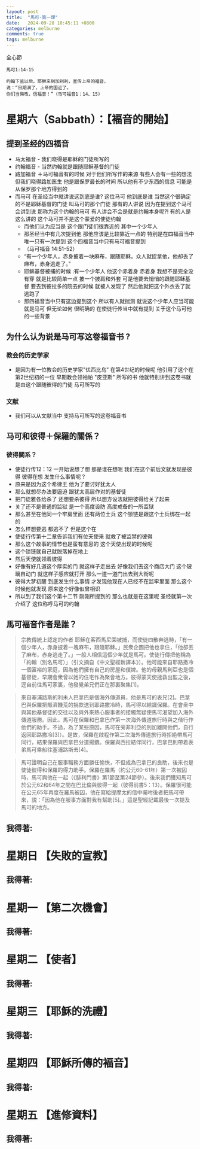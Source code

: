 ```yaml
---
layout: post
title:  "馬可-第一課"
date:   2024-09-28 10:45:11 +0800
categories: melburne
comments: true
tags: melburne 
---
```


全心節
~~~
馬可1:14-15

约翰下监以后，耶稣来到加利利，宣传上帝的福音，
说：“日期满了，上帝的国近了。
你们当悔改，信福音！”（马可福音1：14、15)

~~~

# 星期六（Sabbath）：【褔音的開始】

          
## 提到圣经的四福音 
- 马太福音 - 我们晓得是耶稣的门徒所写的 
- 约翰福音 - 当然约翰就是跟随耶稣基督的门徒 
- 路加福音 ＋马可福音有的时候 对于他们所写作的来源 有些人会有一些的想法 但我们晓得路加医生 
   他是跟保罗最长的时间 所以他有不少东西的信息 可能是从保罗那个地方得到的
- 而马可 在圣经当中就讲说这到底是谁? 这位马可 他到底是谁 当然这个很确定的不是耶稣基督的门徒 叫马可的那个门徒
    那有的人讲说 因为在提到这个马可会讲到说 那称为这个约翰的马可 有人讲会不会是就是约翰本身呢?! 有的人是这么讲的  这个马可并不是这个蒙爱的使徒约翰 
    - 而他们认为应当是 这个跟门徒们很靠近的 其中一个少年人 
    - 那圣经当中有几次提到他 那他应该是比较靠近一点的 特别是在四福音当中 唯一只有一次提到 这个四福音当中只有马可福音提到 
    - （马可福音 14:51-52）
    - “有一个少年人，赤身披着一块麻布，跟随耶稣。众人就捉拿他，他却丢了麻布，赤身逃走了。”
    - 耶稣基督被捕的时候 :有一个少年人 他这个赤着身 赤着身 我想不是完全没有穿 就是比较简单一点 披一个披肩和外套 可是他要去悄悄的跟随耶稣基督 要去到彼拉多的院去的时候 就被人发现了 然后他就把这个外衣丢了就逃跑了 
    - 那四福音当中只有这边提到这个 所以有人就揣测 就说这个少年人应当可能就是马可 但无论如何 很明确的 在使徒行传当中就有提到 关于这个马可他的一些背景 


## 为什么认为说是马可写这卷福音书 ?
### 教会的历史学家
  - 是因为有一位教会的历史学家"优西比乌" 在第4世纪的时候呢 他引用了这个在第2世纪初的一位 早期教会领袖帕 "皮亚斯" 所写的书 他就特别讲到这卷书就是由这个跟随彼得的门徒 马可所写的 

### 文献
  - 我们可以从文献当中 支持马可所写的这卷福音书 
        
## 马可和彼得＋保羅的關係？
### 彼得關系？
- 使徒行传12：12 一开始说想了想 那是谁在想呢 我们在这个前后文就发现是彼得 彼得在想 发生什么事情呢 ?
- 原来是因为这个希律王 他为了要讨好犹太人 
- 那么就想尽办法要逼迫 跟犹太高层作对的基督徒 
- 把门徒雅各给杀了 还想要杀彼得 所以想方设法就把彼得给关了起来 
- 关了还不是普通的监狱 是一个高度设防 高度戒备的一所监狱 
- 那么甚至在他同一个牢房里面 还有两位士兵 这个锁链是跟这个士兵绑在一起的 
- 怎么样想要逃 都逃不了 但是这个在
- 使徒行传第十二章告诉我们有位天使来 就救了被监禁的彼得 
- 那么这个故事的情节也是蛮有意思的 这个天使出现的时候呢 
- 这个锁链就自己就脱落掉在地上 
- 然后天使就领着彼得 
- 好像有好几道这个厚实的门 就这样子走出去 好像我们去这个商店大门 这个玻璃自动门 就这样子感应就打开 那么一道一道门出去到大街呢 
- 彼得大梦初醒 到底发生什么事情 才发现他现在人已经不在监牢里面 那么这个时候他就发现 原来这个好像似曾相识 
- 所以到了我们这个第十二节 刚刚所提到的 那么也就是在这里呢 圣经就第一次介绍了 这位称呼马可的约翰

## 馬可褔音作者是誰？
>宗教傳統上認定的作者
>耶穌在客西馬尼園被捕，而使徒四散奔逃時，「有一個少年人，赤身披着一塊麻布，跟隨耶穌。」民衆企圖把他也拿住，「他卻丟了麻布，赤身逃走了。」一般人相信這個少年就是馬可。使徒行傳把他稱為「約翰（別名馬可）」（引文摘自《中文聖經新譯本》）。他可能來自耶路撒冷一個富裕的家庭，因為他們擁有自己的房屋和僕婢。他的母親馬利亞也是個基督徒，早期會衆曾以她的住宅作為聚會地方。彼得蒙天使拯救出監之後，逕自前往馬可家裏，他發覺弟兄們正在那裏聚集[1]。

>來自塞浦路斯的利未人巴拿巴是個海外傳道員，他是馬可的表兄[2]。巴拿巴與保羅把賑濟饑荒的捐款送到耶路撒冷時，馬可得以結識保羅。在會衆中與其他基督徒的交往以及與外來熱心服事者的接觸無疑使馬可渴望加入海外傳道服務。因此，馬可在保羅和巴拿巴作第一次海外傳道旅行時與之偕行作他們的助手。不過，為了某些原因，馬可在旁非利亞的別加離開他們，自行返回耶路撒冷[3]）。是故，保羅在啟程作第二次海外傳道旅行時拒絶帶馬可同行，結果保羅與巴拿巴分道揚鑣。保羅與西拉結伴同行，巴拿巴則帶着表弟馬可乘船往塞浦路斯去[4]。

>馬可證明自己在服事職務方面勝任愉快，不但成為巴拿巴的良助，後來也是使徒彼得和保羅的得力助手。保羅在羅馬（約公元60-61年）第一次被囚時，馬可與他在一起（《腓利門書》第1節至第24節參）。後來我們獲知馬可於公元62和64年之間在巴比倫與彼得一起（彼得前書5：13）。保羅很可能在公元65年再度在羅馬被囚，他在寫給提摩太的信中囑咐後者把馬可帶來，説：「因為他在服事方面對我有幫助[5]。」這是聖經記載最後一次提及馬可的地方。








## 我得著:


# 星期日 【失敗的宣教】 
## 我得著:

# 星期一 【第二次機會】
## 我得著:

# 星期二 【使者】
## 我得著:


# 星期三 【耶穌的洗禮】
## 我得著:


# 星期四 【耶穌所傳的褔音】 
## 我得著:


# 星期五 【進修資料】 
## 我得著:
